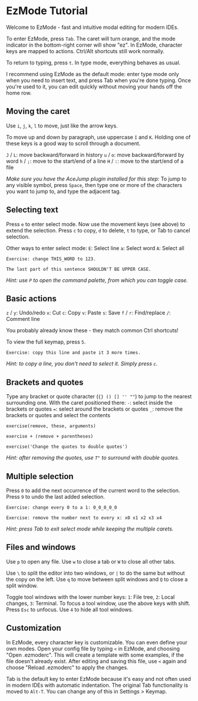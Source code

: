 # EzMode Tutorial

Welcome to EzMode - fast and intuitive modal editing for modern IDEs.

To enter EzMode, press `Tab`. The caret will turn orange,
and the mode indicator in the bottom-right corner will show "ez".
In EzMode, character keys are mapped to actions. Ctrl/Alt shortcuts still work normally.

To return to typing, press `t`. In type mode, everything behaves as usual.

I recommend using EzMode as the default mode: enter type mode only
when you need to insert text, and press Tab when you're done typing.
Once you're used to it, you can edit quickly without moving your hands off the home row.


## Moving the caret

Use `i`, `j`, `k`, `l` to move, just like the arrow keys.

To move up and down by paragraph, use uppercase `I` and `K`.
Holding one of these keys is a good way to scroll through a document.

`J` / `L`: move backward/forward in history
`u` / `o`: move backward/forward by word
`h` / `;`: move to the start/end of a line
`H` / `:`: move to the start/end of a file

*Make sure you have the AceJump plugin installed for this step:*
To jump to any visible symbol, press `Space`,
then type one or more of the characters you want to jump to,
and type the adjacent tag.


## Selecting text

Press `e` to enter select mode.
Now use the movement keys (see above) to extend the selection.
Press `c` to copy, `d` to delete, `t` to type, or Tab to cancel selection.

Other ways to enter select mode:
`E`: Select line
`a`: Select word
`A`: Select all

```
Exercise: change THIS_WORD to 123.
```

```
The last part of this sentence SHOULDN'T BE UPPER CASE.
```
*Hint: use `P` to open the command palette, from which you can toggle case.*


## Basic actions

`z` / `y`: Undo/redo
`x`: Cut
`c`: Copy
`v`: Paste
`s`: Save
`f` / `r`: Find/replace
`/`: Comment line

You probably already know these - they match common Ctrl shortcuts!

To view the full keymap, press `5`.

```
Exercise: copy this line and paste it 3 more times.
```
*Hint: to copy a line, you don't need to select it. Simply press `c`.*


## Brackets and quotes

Type any bracket or quote character (`{} () [] '' ""`) to jump to the nearest surrounding one.
With the caret positioned there:
`-`: select inside the brackets or quotes
`=`: select around the brackets or quotes
`_`: remove the brackets or quotes and select the contents

```
exercise(remove, these, arguments)
```

```
exercise + (remove + parentheses)
```

```
exercise('Change the quotes to double quotes')
```
*Hint: after removing the quotes, use `T"` to surround with double quotes.*


## Multiple selection

Press `0` to add the next occurrence of the current word to the selection.
Press `9` to undo the last added selection.

```
Exercise: change every 0 to a 1: 0_0_0_0_0
```

```
Exercise: remove the number next to every x: x0 x1 x2 x3 x4
```
*Hint: press Tab to exit select mode while keeping the multiple carets.*


## Files and windows

Use `p` to open any file. Use `w` to close a tab or `W` to close all other tabs.

Use `\` to split the editor into two windows,
or `|` to do the same but without the copy on the left.
Use `q` to move between split windows and `Q` to close a split window.

Toggle tool windows with the lower number keys:
`1`: File tree, `2`: Local changes, `3`: Terminal.
To focus a tool window, use the above keys with shift. Press `Esc` to unfocus.
Use `4` to hide all tool windows.


## Customization

In EzMode, every character key is customizable. You can even define your own modes.
Open your config file by typing `<` in EzMode, and choosing "Open .ezmoderc".
This will create a template with some examples, if the file doesn't already exist.
After editing and saving this file, use `<` again and
choose "Reload .ezmoderc" to apply the changes.

Tab is the default key to enter EzMode because it's easy and not often used
in modern IDEs with automatic indentation. The original Tab functionality is moved to `Alt-T`.
You can change any of this in Settings > Keymap.
